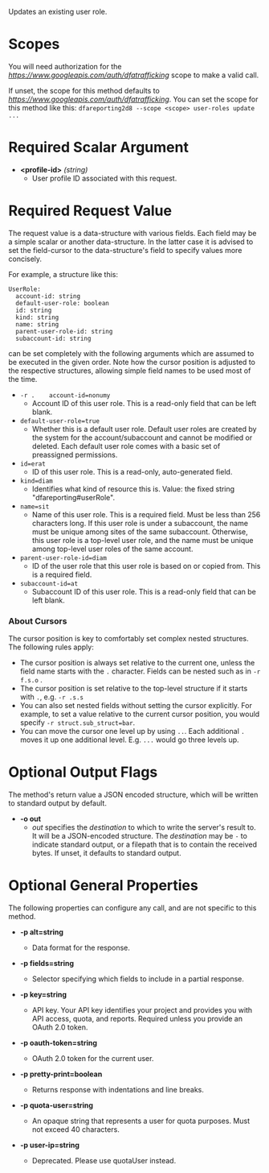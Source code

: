 Updates an existing user role.
# Scopes

You will need authorization for the *https://www.googleapis.com/auth/dfatrafficking* scope to make a valid call.

If unset, the scope for this method defaults to *https://www.googleapis.com/auth/dfatrafficking*.
You can set the scope for this method like this: `dfareporting2d8 --scope <scope> user-roles update ...`
# Required Scalar Argument
* **&lt;profile-id&gt;** *(string)*
    - User profile ID associated with this request.
# Required Request Value

The request value is a data-structure with various fields. Each field may be a simple scalar or another data-structure.
In the latter case it is advised to set the field-cursor to the data-structure's field to specify values more concisely.

For example, a structure like this:
```
UserRole:
  account-id: string
  default-user-role: boolean
  id: string
  kind: string
  name: string
  parent-user-role-id: string
  subaccount-id: string

```

can be set completely with the following arguments which are assumed to be executed in the given order. Note how the cursor position is adjusted to the respective structures, allowing simple field names to be used most of the time.

* `-r .    account-id=nonumy`
    - Account ID of this user role. This is a read-only field that can be left blank.
* `default-user-role=true`
    - Whether this is a default user role. Default user roles are created by the system for the account/subaccount and cannot be modified or deleted. Each default user role comes with a basic set of preassigned permissions.
* `id=erat`
    - ID of this user role. This is a read-only, auto-generated field.
* `kind=diam`
    - Identifies what kind of resource this is. Value: the fixed string &#34;dfareporting#userRole&#34;.
* `name=sit`
    - Name of this user role. This is a required field. Must be less than 256 characters long. If this user role is under a subaccount, the name must be unique among sites of the same subaccount. Otherwise, this user role is a top-level user role, and the name must be unique among top-level user roles of the same account.
* `parent-user-role-id=diam`
    - ID of the user role that this user role is based on or copied from. This is a required field.
* `subaccount-id=at`
    - Subaccount ID of this user role. This is a read-only field that can be left blank.


### About Cursors

The cursor position is key to comfortably set complex nested structures. The following rules apply:

* The cursor position is always set relative to the current one, unless the field name starts with the `.` character. Fields can be nested such as in `-r f.s.o` .
* The cursor position is set relative to the top-level structure if it starts with `.`, e.g. `-r .s.s`
* You can also set nested fields without setting the cursor explicitly. For example, to set a value relative to the current cursor position, you would specify `-r struct.sub_struct=bar`.
* You can move the cursor one level up by using `..`. Each additional `.` moves it up one additional level. E.g. `...` would go three levels up.


# Optional Output Flags

The method's return value a JSON encoded structure, which will be written to standard output by default.

* **-o out**
    - *out* specifies the *destination* to which to write the server's result to.
      It will be a JSON-encoded structure.
      The *destination* may be `-` to indicate standard output, or a filepath that is to contain the received bytes.
      If unset, it defaults to standard output.
# Optional General Properties

The following properties can configure any call, and are not specific to this method.

* **-p alt=string**
    - Data format for the response.

* **-p fields=string**
    - Selector specifying which fields to include in a partial response.

* **-p key=string**
    - API key. Your API key identifies your project and provides you with API access, quota, and reports. Required unless you provide an OAuth 2.0 token.

* **-p oauth-token=string**
    - OAuth 2.0 token for the current user.

* **-p pretty-print=boolean**
    - Returns response with indentations and line breaks.

* **-p quota-user=string**
    - An opaque string that represents a user for quota purposes. Must not exceed 40 characters.

* **-p user-ip=string**
    - Deprecated. Please use quotaUser instead.
